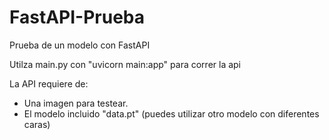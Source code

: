 # FastAPI-Prueba
Prueba de un modelo con FastAPI

Utilza main.py con "uvicorn main:app" para correr la api

La API requiere de:

* Una imagen para testear.
* El modelo incluido "data.pt" (puedes utilizar otro modelo con diferentes caras)
